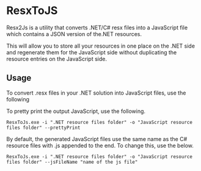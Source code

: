ResxToJS
========

Resx2Js is a utility that converts .NET/C# resx files into a JavaScript file which contains a JSON version of the.NET resources.

This will allow you to store all your resources in one place on the .NET side and regenerate them for the JavaScript side
without duplicating the resource entries on the JavaScript side. 


Usage
------

To convert .resx files in your .NET solution into JavaScript files, use the following

To pretty print the output JavaScript, use the following.

```
ResxToJs.exe -i ".NET resource files folder" -o "JavaScript resource files folder" --prettyPrint
```

By default, the generated JavaScript files use the same name as the C# resource files with .js appended to 
the end. To change this, use the below. 

```
ResxToJs.exe -i ".NET resource files folder" -o "JavaScript resource files folder" --jsFileName "name of the js file"
```




